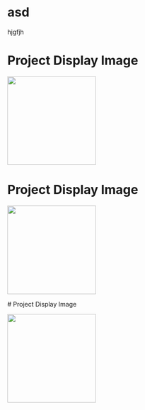 # asd
hjgfjh

# Project Display Image
<p>
<a href="https://github.com/volkanndogan/asd/blob/master/Screenshot_1.png" target="_blank">
<img src="https://github.com/volkanndogan/asd/blob/master/Screenshot_1.png" width="200" style="max-width:100%;"></a>
</p>

# Project Display Image
<p>
<a href="https://github.com/volkanndogan/asd/blob/master/Screenshot_2.png" target="_blank">
<img src="https://github.com/volkanndogan/asd/blob/master/Screenshot_2.png" width="200" style="max-width:100%;"></a>
</p>
# Project Display Image
<p>
<a href="https://github.com/volkanndogan/asd/blob/master/Screenshot_3.png" target="_blank">
<img src="https://github.com/volkanndogan/asd/blob/master/Screenshot_3.png" width="200" style="max-width:100%;"></a>
</p>
